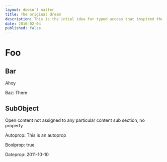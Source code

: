 ```yaml
---
layout: doesn't matter
title: The original dream
description: This is the intial idea for typed access that inspired the whole deal
date: 2016-02-04
published: false
---
```



# Foo

## Bar

Ahoy

Baz: There

## SubObject

Open content not assigned to any particular content sub section, no property

Autoprop: This is an autoprop

Boolprop: true

Dateprop: 2011-10-10
